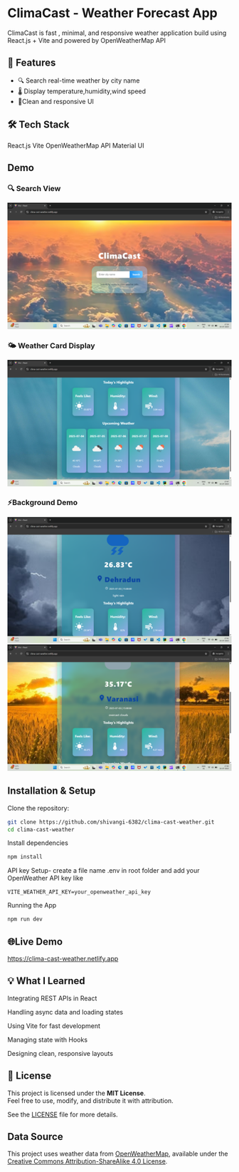 # ClimaCast - Weather Forecast App
ClimaCast is fast , minimal, and responsive weather application build using React.js + Vite and powered by OpenWeatherMap API
## 🚀 Features
- 🔍 Search real-time weather by city name
- 🌡️ Display temperature,humidity,wind speed
- 📱Clean and responsive UI

##  🛠️ Tech Stack 

React.js
Vite
OpenWeatherMap API
Material UI

## Demo

### 🔍 Search View
![Search Screen](./screenshots/searchBox.png)

### 🌤️ Weather Card Display
![Weather Info](./screenshots/cards.png)

### ⚡Background Demo
![demo1](./screenshots/demo1.png)
![demo2](./screenshots/demo2.png)

## Installation & Setup
Clone the repository:
```bash
git clone https://github.com/shivangi-6382/clima-cast-weather.git
cd clima-cast-weather
```
Install dependencies
```bash
npm install
```
API key Setup- create a file name .env in root folder and add your OpenWeather API key
like
```.env
VITE_WEATHER_API_KEY=your_openweather_api_key
```

Running the App
```bash
npm run dev
```

## 🌐Live Demo
https://clima-cast-weather.netlify.app

## 💡 What I Learned
Integrating REST APIs in React

Handling async data and loading states

Using Vite for fast development

Managing state with Hooks

Designing clean, responsive layouts

## 📄 License

This project is licensed under the **MIT License**.  
Feel free to use, modify, and distribute it with attribution.

See the [LICENSE](./LICENSE) file for more details.

## Data Source  
This project uses weather data from [OpenWeatherMap](https://openweathermap.org/), available under the [Creative Commons Attribution-ShareAlike 4.0 License](https://creativecommons.org/licenses/by-sa/4.0/).













